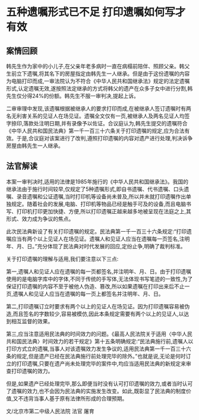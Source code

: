 # 五种遗嘱形式已不足 打印遗嘱如何写才有效

<!-- INFO END -->

## 案情回顾

韩先生作为家中的小儿子,在父亲年老多病时一直在病榻前陪伴、照顾父亲。韩父生前立下遗嘱,将其名下的房屋指定由韩先生一人继承。但是由于这份遗嘱的内容为电脑打印而成,一审法院认为不符合《中华人民共和国继承法》规定的法定遗嘱形式,认定遗嘱无效,遂按照法定继承的方式将韩父的遗产在众多子女中进行分割,韩先生仅分得24%的份额。韩先生不服一审判决,提起上诉。

二审审理中发现,该遗嘱根据被继承人的要求打印而成,在被继承人签订遗嘱时有两名无利害关系的见证人在场见证。遗嘱全文仅有一页,被继承人及两名见证人均签字捺印,落款处注明日期,并有录像予以佐证。合议庭认为,韩先生提交的遗嘱符合《中华人民共和国民法典》第一千一百三十六条关于打印遗嘱的规定,应为合法有效。于是,合议庭对该案进行了改判,遵照打印遗嘱的内容对遗产进行处理,判决诉争房屋由韩先生一人继承。

## 法官解读

本案一审判决时,适用的法律是1985年施行的《中华人民共和国继承法》。我国的继承法由于施行时间较早,仅规定了5种遗嘱形式,即自书遗嘱、代书遗嘱、口头遗嘱、录音遗嘱和公证遗嘱,当时打印机等设备尚未普及,所以并未就打印遗嘱作出单独规定。随着社会的发展,电脑、打印机等物品已经是触手可及的设备,而且电脑书写、打印机打印更加快捷、方便,所以打印遗嘱正越来越多地被呈现在法庭之上,其形式、效力成为争议的焦点。

此次民法典新设了有关打印遗嘱的规定。民法典第一千一百三十六条规定:“打印遗嘱应当有两个以上见证人在场见证。遗嘱人和见证人应当在遗嘱每一页签名,注明年、月、日。”充分体现了民法典对时代发展的回应,定纷止争,明确了裁判标准。

关于打印遗嘱的理解与适用,我们要注意以下三点:

第一,遗嘱人和见证人应在遗嘱的每一页都签名,并注明年、月、日。由于打印遗嘱使用的是电脑字库中的字体,不同于传统的手写体,无法体现书写笔迹的一致性,为了保证打印遗嘱的内容不至于被他人伪造、篡改,所以如果遗嘱在打印出来后不止一页,遗嘱人和见证人应当在遗嘱的每一页上都签名并注明年、月、日。

第二,打印遗嘱订立时要求有两个以上的见证人在场见证。因为打印遗嘱容易被伪造,而且签名的字数较少,容易被模仿,因此本条规定需要有两个以上的见证人,以达到相互监督的效果。

第三,应当注意适用民法典的时间效力的问题。《最高人民法院关于适用〈中华人民共和国民法典〉时间效力的若干规定》第十五条明确规定:“民法典施行前,遗嘱人以打印方式立的遗嘱,当事人对该遗嘱效力发生争议的,适用民法典第一千一百三十六条的规定,但是遗产已经在民法典施行前处理完毕的除外。”也就是说,无论是何时订立的打印遗嘱,只要在遗产尚未处理完毕的案件中,均应当适用民法典的新规定来审查打印遗嘱的效力。

但是,如果遗产已经处理完毕,那么即便当时没有认可打印遗嘱的效力,或者当时认可了遗嘱的效力,也不会因为民法典的实施发生改变。如此,既彰显了民法典的制度价值,又不违背当事人基于原有法律所形成的合理预期。

文/北京市第二中级人民法院 法官 屠育